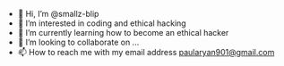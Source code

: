 - 👋 Hi, I’m @smallz-blip
- 👀 I’m interested in coding and ethical hacking
- 🌱 I’m currently learning how to become an ethical hacker
- 💞️ I’m looking to collaborate on ...
- 📫 How to reach me with my email address paularyan901@gmail.com

<!---
smallz-blip/smallz-blip is a ✨ special ✨ repository because its `README.md` (this file) appears on your GitHub profile.
You can click the Preview link to take a look at your changes.
--->
